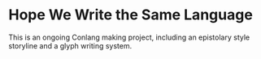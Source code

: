 # Hope We Write the Same Language
This is an ongoing Conlang making project, including an epistolary style storyline and a glyph writing system.
